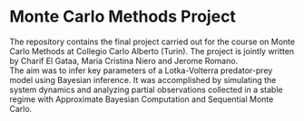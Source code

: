 # Monte Carlo Methods Project

The repository contains the final project carried out for the course on Monte Carlo Methods at Collegio Carlo Alberto (Turin).
The project is jointly written by Charif El Gataa, Maria Cristina Niero and Jerome Romano. <br>
The aim was to infer key parameters of a Lotka-Volterra predator-prey model using Bayesian inference. It was accomplished by simulating the system dynamics and analyzing partial observations collected in a stable regime with Approximate Bayesian Computation and Sequential Monte Carlo.
